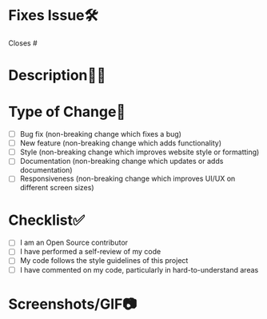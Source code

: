 # Fixes Issue🛠️
<!-- Example: Closes #32 -->

Closes #

# Description👨‍💻
<!-- Please include a summary of your changes. -->



# Type of Change📄
<!-- Please delete the options that are not relevant to you. -->

- [ ] Bug fix (non-breaking change which fixes a bug)
- [ ] New feature (non-breaking change which adds functionality)
- [ ] Style (non-breaking change which improves website style or formatting)
- [ ] Documentation (non-breaking change which updates or adds documentation)
- [ ] Responsiveness (non-breaking change which improves UI/UX on different screen sizes)

# Checklist✅

- [ ] I am an Open Source contributor
- [ ] I have performed a self-review of my code
- [ ] My code follows the style guidelines of this project
- [ ] I have commented on my code, particularly in hard-to-understand areas

# Screenshots/GIF📷
<!-- Please add screenshots or a GIF to demonstrate your changes. -->
